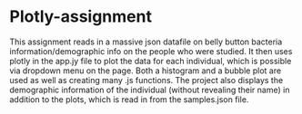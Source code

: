 # Plotly-assignment

This assignment reads in a massive json datafile on belly button bacteria information/demographic info on the people who were studied. It then uses plotly in the app.jy file to plot the data for each individual, which is possible via dropdown menu on the page. Both a histogram and a bubble plot are used as well as creating many .js functions. The project also displays the demographic information of the individual (without revealing their name) in addition to the plots, which is read in from the samples.json file.
